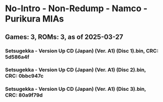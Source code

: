 # No-Intro - Non-Redump - Namco - Purikura MIAs
## Games: 3, ROMs: 3, as of 2025-03-27

### Setsugekka - Version Up CD (Japan) (Ver. A1) (Disc 1).bin, CRC: 5d586a4f
### Setsugekka - Version Up CD (Japan) (Ver. A1) (Disc 2).bin, CRC: 0bbc947c
### Setsugekka - Version Up CD (Japan) (Ver. A1) (Disc 3).bin, CRC: 80a9f79d
